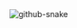 
<picture align="center">
  <source media="(prefers-color-scheme: dark)" srcset="https://raw.githubusercontent.com/edu/edu/output/github-contribution-grid-snake-dark.svg" />
  <source media="(prefers-color-scheme: light)" srcset="https://raw.githubusercontent.com/edu/edu/output/github-contribution-grid-snake.svg" />
  <img alt="github-snake" src="https://raw.githubusercontent.com/edu/edu/output/github-contribution-grid-snake.svg" />
</picture>
